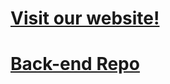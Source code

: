 # [Visit our website!](0squad.github.io/0squadmerch)
# [Back-end Repo](https://github.com/0Squad/0squadmerch-api)
